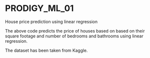 # PRODIGY_ML_01
House price prediction using linear regression

The above code predicts the price of houses based on based on their square footage and number of bedrooms and bathrooms using linear regression.


The dataset has been taken from Kaggle.
